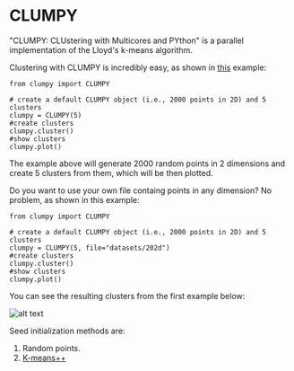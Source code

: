 # CLUMPY
"CLUMPY: CLUstering with Multicores and PYthon" is a parallel implementation of the Lloyd's k-means algorithm.

Clustering with CLUMPY is incredibly easy, as shown in [this](https://github.com/LucaLovagnini/CLUMPY/blob/master/clumpy_example.py) example:

	from clumpy import CLUMPY

	# create a default CLUMPY object (i.e., 2000 points in 2D) and 5 clusters
	clumpy = CLUMPY(5)
	#create clusters
	clumpy.cluster()
	#show clusters
	clumpy.plot()
	
The example above will generate 2000 random points in 2 dimensions and create 5 clusters from them, which will be then plotted.

Do you want to use your own file containg points in any dimension? No problem, as shown in this example:

	from clumpy import CLUMPY

	# create a default CLUMPY object (i.e., 2000 points in 2D) and 5 clusters
	clumpy = CLUMPY(5, file="datasets/202d")
	#create clusters
	clumpy.cluster()
	#show clusters
	clumpy.plot()

You can see the resulting clusters from the first example below:

![alt text]()


Seed initialization methods are:

  1. Random points.
  2. [K-means++](ilpubs.stanford.edu/778/1/2006-13.pdf)
  
